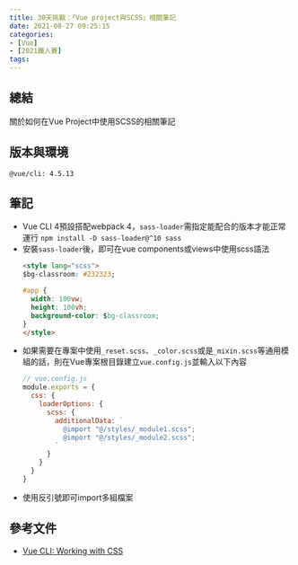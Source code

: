 ```yaml
---
title: 30天挑戰：「Vue project與SCSS」相關筆記
date: 2021-08-27 09:25:15
categories:
- [Vue]
- [2021鐵人賽]
tags:
---
```


## 總結
關於如何在Vue Project中使用SCSS的相關筆記


## 版本與環境
```
@vue/cli: 4.5.13
```


## 筆記
- Vue CLI 4預設搭配webpack 4，`sass-loader`需指定能配合的版本才能正常運行
  `npm install -D sass-loader@^10 sass`
- 安裝`sass-loader`後，即可在vue components或views中使用scss語法
  ```html
  <style lang="scss">
  $bg-classroom: #232323;

  #app {
    width: 100vw;
    height: 100vh;
    background-color: $bg-classroom;
  }
  </style>
  ```
- 如果需要在專案中使用`_reset.scss`、`_color.scss`或是`_mixin.scss`等通用模組的話，則在Vue專案根目錄建立`vue.config.js`並輸入以下內容
  ```javaScript
  // vue.config.js
  module.exports = {
    css: {
      loaderOptions: {
        scss: {
          additionalData: `
            @import "@/styles/_module1.scss";
            @import "@/styles/_module2.scss";
          `
        }
      }
    }
  }
  ```
- 使用反引號即可import多組檔案


## 參考文件
- [Vue CLI: Working with CSS](https://cli.vuejs.org/guide/css.html#pre-processors)
